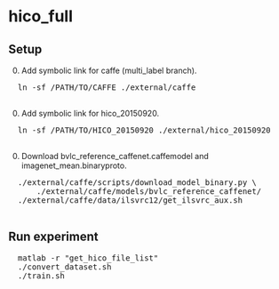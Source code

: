 # hico_full

## Setup
0. Add symbolic link for caffe (multi_label branch).
  <pre>
  ln -sf /PATH/TO/CAFFE ./external/caffe
  </pre>

0. Add symbolic link for hico_20150920.
  <pre>
  ln -sf /PATH/TO/HICO_20150920 ./external/hico_20150920
  </pre>

0. Download bvlc_reference_caffenet.caffemodel and imagenet_mean.binaryproto.
  <pre>
  ./external/caffe/scripts/download_model_binary.py \
      ./external/caffe/models/bvlc_reference_caffenet/
  ./external/caffe/data/ilsvrc12/get_ilsvrc_aux.sh
  </pre>

## Run experiment
  <pre>
  matlab -r "get_hico_file_list"
  ./convert_dataset.sh
  ./train.sh
  </pre>

